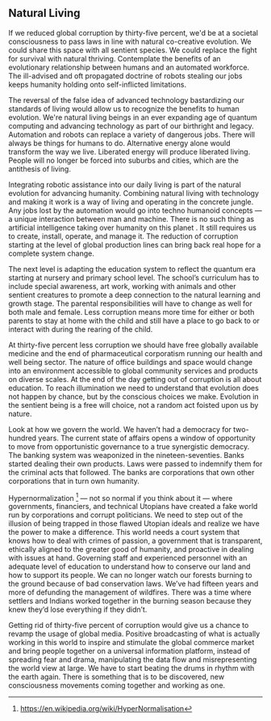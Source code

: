 ## Natural Living


If we reduced global corruption by thirty-five percent,
we'd be at a societal consciousness to pass laws in line with natural co-creative evolution.
We could share this space with all sentient species.
We could replace the fight for survival with natural thriving.
Contemplate the benefits of an evolutionary relationship between humans and an automated workforce.
The ill-advised and oft propagated doctrine of robots stealing our jobs keeps humanity holding onto self-inflicted limitations.


The reversal of the false idea of advanced technology bastardizing our standards of living would allow us to recognize the benefits to human evolution.
We're natural living beings in an ever expanding age of quantum computing and advancing technology as part of our birthright and legacy.
Automation and robots can replace a variety of dangerous jobs.
There will always be things for humans to do.
Alternative energy alone would transform the way we live.
Liberated energy will produce liberated living.
People will no longer be forced into suburbs and cities,
which are the antithesis of living.

Integrating robotic assistance into our daily living is part of the natural evolution for advancing humanity.
Combining natural living with technology and making it work is a way of living and operating in the concrete jungle.
Any jobs lost by the automation would go into techno humanoid concepts
&mdash;
a unique interaction between man and machine.
There is no such thing as artificial intelligence taking over humanity on this planet .
It still requires us to create,
install,
operate,
and manage it.
The reduction of corruption starting at the level of global production lines can bring back real hope for a complete system change.

The next level is adapting the education system to reflect the quantum era starting at nursery and primary school level.
The school’s curriculum has to include special awareness,
art work,
working with animals and other sentient creatures to promote a deep connection to the natural learning and growth stage.
The parental responsibilities will have to change as well for both male and female.
Less corruption means more time for either or both parents to stay at home with the child and still have a place to go back to or interact with during the rearing of the child.

At thirty-five percent less corruption we should have free globally available medicine and the end of pharmaceutical corporatism running our health and well being sector.
The nature of office buildings and space would change into an environment accessible to global community services and products on diverse scales.
At the end of the day getting out of corruption is all about education.
To reach illumination we need to understand that evolution does not happen by chance,
but by the conscious choices we make.
Evolution in the sentient being is a free will choice,
not a random act foisted upon us by nature.

Look at how we govern the world.
We haven’t had a democracy for two-hundred years.
The current state of affairs opens a window of opportunity to move from opportunistic governance to a true synergistic democracy.
The banking system was weaponized in the nineteen-seventies.
Banks started dealing their own products.
Laws were passed to indemnify them for the criminal acts that followed.
The banks are corporations that own other corporations that in turn own humanity.

Hypernormalization [^1]
&mdash;
not so normal if you think about it
&mdash;
where governments,
financiers,
and technical Utopians  have created a fake world run by corporations and corrupt politicians.
We need to step out of the illusion of being trapped in those flawed Utopian ideals and realize we have the power to make a difference.
This world needs a court system that knows how to deal with crimes of passion,
a government that is transparent,
ethically aligned to the greater good of humanity,
and proactive in dealing with issues at hand.
Governing staff and experienced personnel with an adequate level of education to understand how to conserve our land and how to support its people.
We can no longer watch our forests burning to the ground because of bad conservation laws.
We’ve had fifteen years and more of defunding the management of wildfires.
There was a time where settlers and Indians worked together in the burning season because they knew they’d lose everything if they didn’t.



Getting rid of thirty-five percent of corruption would give us a chance to revamp the usage of global media.
Positive broadcasting of what is actually working in this world to inspire and stimulate the global commerce market and bring people together on a universal information platform,
instead of spreading fear and drama,
manipulating the data flow and misrepresenting the world view at large.
We have to start beating the drums in rhythm with the earth again.
There is something that is to be discovered,
new consciousness movements coming together and working as one.

[^1]: https://en.wikipedia.org/wiki/HyperNormalisation
